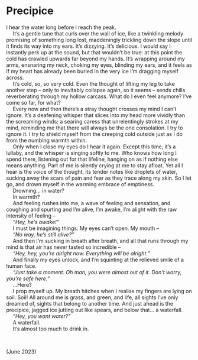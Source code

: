 # Precipice

I hear the water long before I reach the peak.  
&emsp; It’s a gentle tune that curls over the wall of ice, like a twinkling melody promising of something long lost, maddeningly trickling down the slope until it finds its way into my ears. It’s dizzying. It’s delicious. I would say I instantly perk up at the sound, but that wouldn’t be true: at this point the cold has crawled upwards far beyond my hands. It’s wrapping around my arms, ensnaring my neck, choking my eyes, blinding my ears, and it feels as if my heart has already been buried in the very ice I’m dragging myself across.  
&emsp; It’s cold, so, so very cold. Even the thought of lifting my leg to take another step – only to inevitably collapse again, so it seems – sends chills reverberating through my hollow carcass. What do I even feel anymore? I’ve come so far, for what?  
&emsp; Every now and then there’s a stray thought crosses my mind I can’t ignore. It’s a deafening whisper that slices into my head more vividly than the screaming winds; a searing caress that unrelentingly strokes at my mind, reminding me that there will always be the one consolation. I try to ignore it. I try to shield myself from the creeping cold outside just as I do from the numbing warmth within.  
&emsp; Only when I close my eyes do I hear it again. Except this time, it’s a lullaby, and the whisper is singing softly to me. Who knows how long I spend there, listening out for that lifeline, hanging on as if nothing else means anything. Part of me is silently crying at me to stay afloat. Yet all I hear is the voice of the thought, its tender notes like droplets of water, sucking away the scars of pain and fear as they trace along my skin. So I let go, and drown myself in the warming embrace of emptiness.  
&emsp; Drowning… in water?  
&emsp; In warmth?  
&emsp; And feeling rushes into me, a wave of feeling and sensation, and coughing and spurting and I’m alive, I’m awake, I’m alight with the raw intensity of feeling –  
&emsp; *“Hey, he’s awake!”*  
&emsp; I must be imagining things. My eyes can’t open. My mouth –  
&emsp; *“No way, he’s still alive?”*  
&emsp; And then I’m sucking in breath after breath, and all that runs through my mind is that air has never tasted so incredible –  
&emsp; *“Hey, hey, you’re alright now. Everything will be alright.”*  
&emsp; And finally my eyes unlock, and I’m squinting at the relieved smile of a human face.  
&emsp; *“Just take a moment. Oh man, you were almost out of it. Don’t worry, you’re safe here.”*  
&emsp; ...Here?  
&emsp; I prop myself up. My breath hitches when I realise my fingers are lying on soil. Soil! All around me is grass, and green, and life, all sights I’ve only dreamed of, sights that belong to another time. And just ahead is the precipice, jagged ice jutting out like spears, and below that... a waterfall.  
&emsp; *”Hey, you want water?”*  
&emsp; A waterfall.  
&emsp; It’s almost too much to drink in.  


<br>


(June 2023)
